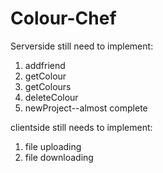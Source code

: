 # Colour-Chef
Serverside still need to implement:

1. addfriend
2. getColour
3. getColours
4. deleteColour
5. newProject--almost complete


clientside still needs to implement:

1. file uploading
2. file downloading
